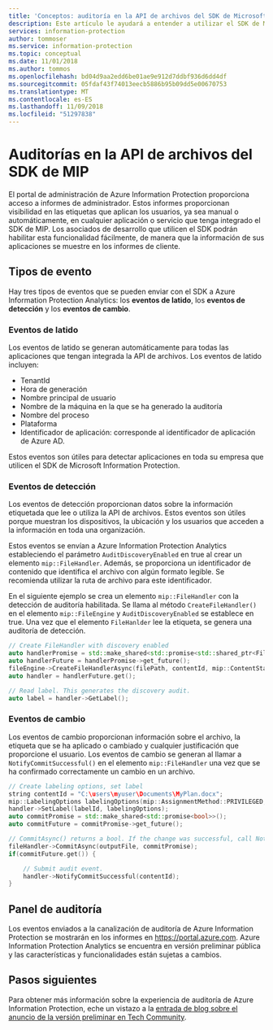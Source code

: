```yaml
---
title: 'Conceptos: auditoría en la API de archivos del SDK de Microsoft Information Protection'
description: Este artículo le ayudará a entender a utilizar el SDK de Microsoft Information Protection para enviar eventos de auditoría de la API de archivos a Azure Information Protection Analytics.
services: information-protection
author: tommoser
ms.service: information-protection
ms.topic: conceptual
ms.date: 11/01/2018
ms.author: tommos
ms.openlocfilehash: bd04d9aa2edd6be01ae9e912d7ddbf936d6dd4df
ms.sourcegitcommit: 05fdaf43f74013eecb5886b95b09dd5e00670753
ms.translationtype: MT
ms.contentlocale: es-ES
ms.lasthandoff: 11/09/2018
ms.locfileid: "51297838"
---
```

# <a name="auditing-in-the-mip-sdk-file-api"></a>Auditorías en la API de archivos del SDK de MIP

El portal de administración de Azure Information Protection proporciona acceso a informes de administrador. Estos informes proporcionan visibilidad en las etiquetas que aplican los usuarios, ya sea manual o automáticamente, en cualquier aplicación o servicio que tenga integrado el SDK de MIP. Los asociados de desarrollo que utilicen el SDK podrán habilitar esta funcionalidad fácilmente, de manera que la información de sus aplicaciones se muestre en los informes de cliente.

## <a name="event-types"></a>Tipos de evento

Hay tres tipos de eventos que se pueden enviar con el SDK a Azure Information Protection Analytics: los **eventos de latido**, los **eventos de detección** y los **eventos de cambio**.

### <a name="heartbeat-events"></a>Eventos de latido

Los eventos de latido se generan automáticamente para todas las aplicaciones que tengan integrada la API de archivos. Los eventos de latido incluyen:

* TenantId
* Hora de generación
* Nombre principal de usuario
* Nombre de la máquina en la que se ha generado la auditoría
* Nombre del proceso
* Plataforma
* Identificador de aplicación: corresponde al identificador de aplicación de Azure AD.

Estos eventos son útiles para detectar aplicaciones en toda su empresa que utilicen el SDK de Microsoft Information Protection.

### <a name="discovery-events"></a>Eventos de detección

Los eventos de detección proporcionan datos sobre la información etiquetada que lee o utiliza la API de archivos. Estos eventos son útiles porque muestran los dispositivos, la ubicación y los usuarios que acceden a la información en toda una organización.

Estos eventos se envían a Azure Information Protection Analytics estableciendo el parámetro `AuditDiscoveryEnabled` en true al crear un elemento `mip::FileHandler`. Además, se proporciona un identificador de contenido que identifica el archivo con algún formato legible. Se recomienda utilizar la ruta de archivo para este identificador.

En el siguiente ejemplo se crea un elemento `mip::FileHandler` con la detección de auditoría habilitada. Se llama al método `CreateFileHandler()` en el elemento `mip::FileEngine` y `AuditDiscoveryEnabled` se establece en true. Una vez que el elemento `FileHanlder` lee la etiqueta, se genera una auditoría de detección.

```cpp
// Create FileHandler with discovery enabled
auto handlerPromise = std::make_shared<std::promise<std::shared_ptr<FileHandler>>>();
auto handlerFuture = handlerPromise->get_future();
fileEngine->CreateFileHandlerAsync(filePath, contentId, mip::ContentState::REST, true /*AuditDiscoveryEnabled*/, make_shared<FileHandlerObserver>(), createFileHandlerPromise);
auto handler = handlerFuture.get();

// Read label. This generates the discovery audit.
auto label = handler->GetLabel();
```

### <a name="change-events"></a>Eventos de cambio

Los eventos de cambio proporcionan información sobre el archivo, la etiqueta que se ha aplicado o cambiado y cualquier justificación que proporcione el usuario. Los eventos de cambio se generan al llamar a `NotifyCommitSuccessful()` en el elemento `mip::FileHandler` una vez que se ha confirmado correctamente un cambio en un archivo.

```cpp
// Create labeling options, set label
string contentId = "C:\users\myuser\Documents\MyPlan.docx";
mip::LabelingOptions labelingOptions(mip::AssignmentMethod::PRIVILEGED, mip::ActionSource::MANUAL);
handler->SetLabel(labelId, labelingOptions);
auto commitPromise = std::make_shared<std::promise<bool>>();
auto commitFuture = commitPromise->get_future();

// CommitAsync() returns a bool. If the change was successful, call NotifyCommitSuccessful().
fileHandler->CommitAsync(outputFile, commitPromise);
if(commitFuture.get()) {

    // Submit audit event.
    handler->NotifyCommitSuccessful(contentId);
}
```

## <a name="audit-dashboard"></a>Panel de auditoría

Los eventos enviados a la canalización de auditoría de Azure Information Protection se mostrarán en los informes en https://portal.azure.com. Azure Information Protection Analytics se encuentra en versión preliminar pública y las características y funcionalidades están sujetas a cambios.

## <a name="next-steps"></a>Pasos siguientes

Para obtener más información sobre la experiencia de auditoría de Azure Information Protection, eche un vistazo a la [entrada de blog sobre el anuncio de la versión preliminar en Tech Community](https://techcommunity.microsoft.com/t5/Azure-Information-Protection/Data-discovery-reporting-and-analytics-for-all-your-data-with/ba-p/253854).
